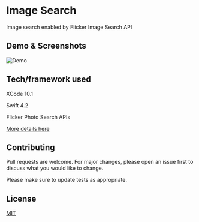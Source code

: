 # Image Search

Image search enabled by Flicker Image Search API

## Demo & Screenshots

![Demo](https://i.imgur.com/bmTwwQL.gif)

## Tech/framework used

XCode 10.1

Swift 4.2

Flicker Photo Search APIs

[More details here](https://www.flickr.com/services/api/flickr.photos.search.html)

## Contributing
Pull requests are welcome. For major changes, please open an issue first to discuss what you would like to change.

Please make sure to update tests as appropriate.

## License
[MIT](https://choosealicense.com/licenses/mit/)
